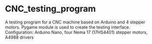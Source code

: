 # CNC_testing_program
A testing program for a CNC machine based on Arduino and 4 stepper motors. Pygame module is used to create the testing interface.
Configuration: Arduino Nano, four Nema 17 (17HS4401) stepper motors, A4988 drivers

